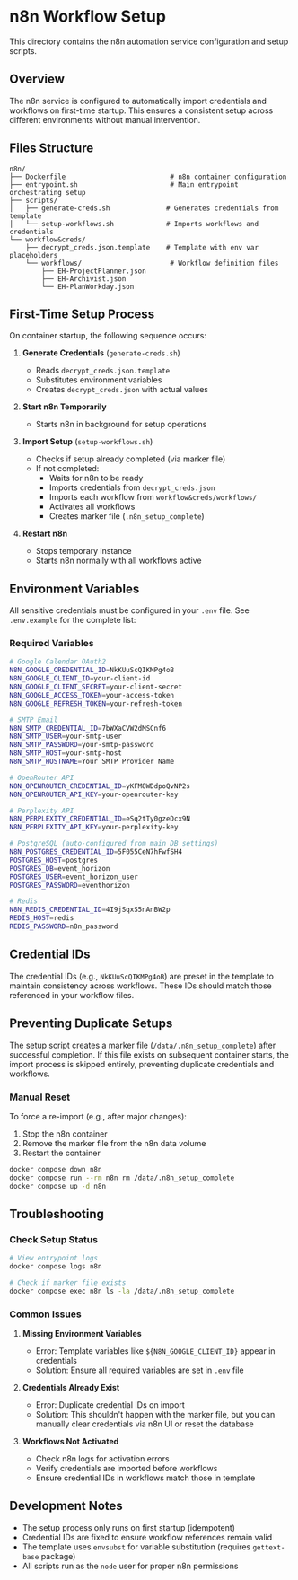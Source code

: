 # n8n Workflow Setup

This directory contains the n8n automation service configuration and setup scripts.

## Overview

The n8n service is configured to automatically import credentials and workflows on first-time startup. This ensures a consistent setup across different environments without manual intervention.

## Files Structure

```
n8n/
├── Dockerfile                          # n8n container configuration
├── entrypoint.sh                       # Main entrypoint orchestrating setup
├── scripts/
│   ├── generate-creds.sh              # Generates credentials from template
│   └── setup-workflows.sh             # Imports workflows and credentials
└── workflow&creds/
    ├── decrypt_creds.json.template    # Template with env var placeholders
    └── workflows/                      # Workflow definition files
        ├── EH-ProjectPlanner.json
        ├── EH-Archivist.json
        └── EH-PlanWorkday.json
```

## First-Time Setup Process

On container startup, the following sequence occurs:

1. **Generate Credentials** (`generate-creds.sh`)
   - Reads `decrypt_creds.json.template`
   - Substitutes environment variables
   - Creates `decrypt_creds.json` with actual values

2. **Start n8n Temporarily**
   - Starts n8n in background for setup operations

3. **Import Setup** (`setup-workflows.sh`)
   - Checks if setup already completed (via marker file)
   - If not completed:
     - Waits for n8n to be ready
     - Imports credentials from `decrypt_creds.json`
     - Imports each workflow from `workflow&creds/workflows/`
     - Activates all workflows
     - Creates marker file (`.n8n_setup_complete`)

4. **Restart n8n**
   - Stops temporary instance
   - Starts n8n normally with all workflows active

## Environment Variables

All sensitive credentials must be configured in your `.env` file. See `.env.example` for the complete list:

### Required Variables

```bash
# Google Calendar OAuth2
N8N_GOOGLE_CREDENTIAL_ID=NkKUuScQIKMPg4oB
N8N_GOOGLE_CLIENT_ID=your-client-id
N8N_GOOGLE_CLIENT_SECRET=your-client-secret
N8N_GOOGLE_ACCESS_TOKEN=your-access-token
N8N_GOOGLE_REFRESH_TOKEN=your-refresh-token

# SMTP Email
N8N_SMTP_CREDENTIAL_ID=7bWXaCVW2dMSCnf6
N8N_SMTP_USER=your-smtp-user
N8N_SMTP_PASSWORD=your-smtp-password
N8N_SMTP_HOST=your-smtp-host
N8N_SMTP_HOSTNAME=Your SMTP Provider Name

# OpenRouter API
N8N_OPENROUTER_CREDENTIAL_ID=yKFM8WDdpoQvNP2s
N8N_OPENROUTER_API_KEY=your-openrouter-key

# Perplexity API
N8N_PERPLEXITY_CREDENTIAL_ID=eSq2tTy0gzeDcx9N
N8N_PERPLEXITY_API_KEY=your-perplexity-key

# PostgreSQL (auto-configured from main DB settings)
N8N_POSTGRES_CREDENTIAL_ID=5F055CeN7hFwfSH4
POSTGRES_HOST=postgres
POSTGRES_DB=event_horizon
POSTGRES_USER=event_horizon_user
POSTGRES_PASSWORD=eventhorizon

# Redis
N8N_REDIS_CREDENTIAL_ID=4I9jSqxS5nAnBW2p
REDIS_HOST=redis
REDIS_PASSWORD=n8n_password
```

## Credential IDs

The credential IDs (e.g., `NkKUuScQIKMPg4oB`) are preset in the template to maintain consistency across workflows. These IDs should match those referenced in your workflow files.

## Preventing Duplicate Setups

The setup script creates a marker file (`/data/.n8n_setup_complete`) after successful completion. If this file exists on subsequent container starts, the import process is skipped entirely, preventing duplicate credentials and workflows.

### Manual Reset

To force a re-import (e.g., after major changes):

1. Stop the n8n container
2. Remove the marker file from the n8n data volume
3. Restart the container

```bash
docker compose down n8n
docker compose run --rm n8n rm /data/.n8n_setup_complete
docker compose up -d n8n
```

## Troubleshooting

### Check Setup Status

```bash
# View entrypoint logs
docker compose logs n8n

# Check if marker file exists
docker compose exec n8n ls -la /data/.n8n_setup_complete
```

### Common Issues

1. **Missing Environment Variables**
   - Error: Template variables like `${N8N_GOOGLE_CLIENT_ID}` appear in credentials
   - Solution: Ensure all required variables are set in `.env` file

2. **Credentials Already Exist**
   - Error: Duplicate credential IDs on import
   - Solution: This shouldn't happen with the marker file, but you can manually clear credentials via n8n UI or reset the database

3. **Workflows Not Activated**
   - Check n8n logs for activation errors
   - Verify credentials are imported before workflows
   - Ensure credential IDs in workflows match those in template

## Development Notes

- The setup process only runs on first startup (idempotent)
- Credential IDs are fixed to ensure workflow references remain valid
- The template uses `envsubst` for variable substitution (requires `gettext-base` package)
- All scripts run as the `node` user for proper n8n permissions